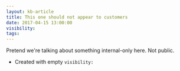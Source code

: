 ```yaml
---
layout: kb-article
title: This one should not appear to customers
date: 2017-04-15 13:00:00
visibility:
tags:
---
```


Pretend we're talking about something internal-only here. Not public.

* Created with empty `visibility:`
